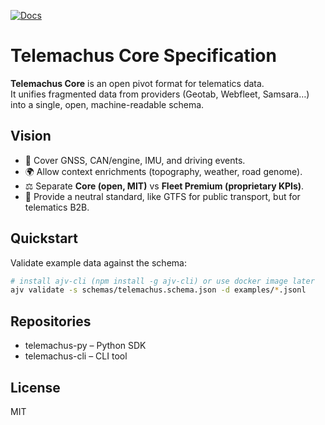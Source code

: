[![Docs](https://img.shields.io/badge/docs-online-blue)](https://telemachus3.github.io/telemachus-spec/)
# Telemachus Core Specification

**Telemachus Core** is an open pivot format for telematics data.  
It unifies fragmented data from providers (Geotab, Webfleet, Samsara…) into a single, open, machine-readable schema.

## Vision
- 📡 Cover GNSS, CAN/engine, IMU, and driving events.
- 🌍 Allow context enrichments (topography, weather, road genome).
- ⚖️ Separate **Core (open, MIT)** vs **Fleet Premium (proprietary KPIs)**.
- 🔬 Provide a neutral standard, like GTFS for public transport, but for telematics B2B.

## Quickstart
Validate example data against the schema:

```bash
# install ajv-cli (npm install -g ajv-cli) or use docker image later
ajv validate -s schemas/telemachus.schema.json -d examples/*.jsonl
```

## Repositories
- telemachus-py – Python SDK
- telemachus-cli – CLI tool

## License
MIT